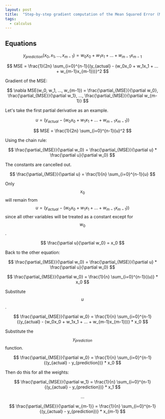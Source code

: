 ```yaml
---
layout: post
title:  "Step-by-step gradient computation of the Mean Squared Error (MSE)"
tags:
  - calculus
---
```


## Equations

$$
y_{prediction}(x_0, x_1, ..., x_{m-1}) = w_0x_0 + w_1x_1 + ... + w_{m-1}x_{m-1}
$$

$$
MSE = \frac{1}{2n} \sum_{i=0}^{n-1}{(y_{actual} - (w_0x_0 + w_1x_1 + ... + w_{m-1}x_{m-1}))}^2
$$

Gradient of the MSE:

$$
\nabla MSE(w_0, w_1, ..., w_{m-1}) = \frac{\partial_{MSE}}{\partial w_0}, \frac{\partial_{MSE}}{\partial w_1}, ..., \frac{\partial_{MSE}}{\partial w_{m-1}}
$$

Let's take the first partial derivative as an example.

$$
u = (y_{actual} - (w_0x_0 + w_1x_1 + ... + w_{m-1}x_{m-1}))
$$

$$
MSE = \frac{1}{2n} \sum_{i=0}^{n-1}{u}^2
$$

Using the chain rule:

$$
\frac{\partial_{MSE}}{\partial w_0} = \frac{\partial_{MSE}}{\partial u} * \frac{\partial u}{\partial w_0}
$$

The constants are cancelled out.

$$
\frac{\partial_{MSE}}{\partial u} = \frac{1}{n} \sum_{i=0}^{n-1}{u}
$$

Only $$x_0$$ will remain from $$u = (y_{actual} - (w_0x_0 + w_1x_1 + ... + w_{m-1}x_{m-1}))$$ since all other variables will be treated as a constant except for $$w_0$$.

$$
\frac{\partial u}{\partial w_0} = x_0
$$

Back to the other equation:

$$
\frac{\partial_{MSE}}{\partial w_0} = \frac{\partial_{MSE}}{\partial u} * \frac{\partial u}{\partial w_0}
$$

$$
\frac{\partial_{MSE}}{\partial w_0} = \frac{1}{n} \sum_{i=0}^{n-1}{(u)} * x_0
$$

Substitute $$u$$.

$$
\frac{\partial_{MSE}}{\partial w_0} = \frac{1}{n} \sum_{i=0}^{n-1}{(y_{actual} - (w_0x_0 + w_1x_1 + ... + w_{m-1}x_{m-1}))} * x_0
$$

Substitute the $$y_{prediction}$$ function.

$$
\frac{\partial_{MSE}}{\partial w_0} = \frac{1}{n} \sum_{i=0}^{n-1}{(y_{actual} - y_{prediction})} * x_0
$$

Then do this for all the weights:

$$
\frac{\partial_{MSE}}{\partial w_1} = \frac{1}{n} \sum_{i=0}^{n-1}{(y_{actual} - y_{prediction})} * x_1
$$

$$
...
$$

$$
\frac{\partial_{MSE}}{\partial w_{m-1}} = \frac{1}{n} \sum_{i=0}^{n-1}{(y_{actual} - y_{prediction})} * x_{m-1}
$$
